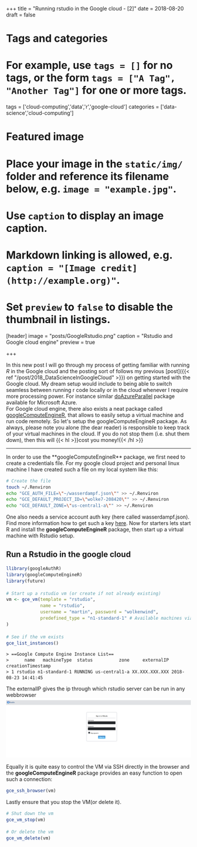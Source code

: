 +++
title = "Running rstudio in the Google cloud - [2]"
date = 2018-08-20
draft = false

# Tags and categories
# For example, use `tags = []` for no tags, or the form `tags = ["A Tag", "Another Tag"]` for one or more tags.
tags = ['cloud-computing','data','r','google-cloud']
categories = ['data-science','cloud-computing']

# Featured image
# Place your image in the `static/img/` folder and reference its filename below, e.g. `image = "example.jpg"`.
# Use `caption` to display an image caption.
#   Markdown linking is allowed, e.g. `caption = "[Image credit](http://example.org)"`.
# Set `preview` to `false` to disable the thumbnail in listings.
[header]
image = "posts/GoogleRstudio.png"
caption = "Rstudio and Google cloud engine"
preview = true

+++

In this new post I will go through my process of getting familiar with running *R* in the Google cloud and the posting sort of follows my previous [post]({{< ref "/post/2018_DataScienceInGoogleCloud" >}}) on getting started with the Google cloud. My dream setup would include to being able to switch seamless between running r code locally or in the cloud whenever I require more processing power. For instance similar [doAzureParallel](https://github.com/Azure/doAzureParallel) package available for Microsoft Azure.
<br>
For Google cloud engine, there also exists a neat package called [googleComputeEngineR](https://cloudyr.github.io/googleComputeEngineR/index.html), that allows to easily setup a virtual machine and run code remotely.
So let's setup the googleComputeEngineR package. As always, please note you alone (the dear reader) is responsible to keep track of your virtual machines in the cloud. If you do not stop them (i.e. shut them down), then this will {{< hl >}}cost you money!{{< /hl >}}
<hr>
In order to use the **googleComputeEngineR** package, we first need to create a credentials file. For my google cloud project and personal linux machine I have created such a file on my local system like this:

```bash
# Create the file
touch ~/.Renviron
echo "GCE_AUTH_FILE=\"~/wasserdampf.json\"" >> ~/.Renviron
echo "GCE_DEFAULT_PROJECT_ID=\"wolke7-208420\"" >> ~/.Renviron
echo "GCE_DEFAULT_ZONE=\"us-central1-a\"" >> ~/.Renviron
```
One also needs a service account auth key (here called wasserdampf.json). Find more information how to get such a key [here](https://cloudyr.github.io/googleComputeEngineR/articles/installation-and-authentication.html).
Now for starters lets start R and install the **googleComputeEngineR** package, then start up a virtual machine with Rstudio setup.

## Run a Rstudio in the google cloud ##
```R
llibrary(googleAuthR)
library(googleComputeEngineR)
library(future)

# Start up a rstudio vm (or create if not already existing)
vm <- gce_vm(template = "rstudio",
             name = "rstudio",
             username = "martin", password = "wolkenwind",
             predefined_type = "n1-standard-1" # Available machines via gce_list_machinetype()
)

# See if the vm exists
gce_list_instances()

```

```
> ==Google Compute Engine Instance List==
>      name   machineType  status          zone     externalIP   creationTimestamp
> 1 rstudio n1-standard-1 RUNNING us-central1-a XX.XXX.XXX.XXX 2018-08-23 14:41:45
```

The externalIP gives the ip through which rstudio server can be run in any webbrowser
![Rstudio run in the google cloud](/img/posts/GoogleCloud_Rstudio.png)

Equally it is quite easy to control the VM via SSH directly in the browser and the **googleComputeEngineR** package provides an easy function to open such a connection:
```R
gce_ssh_browser(vm)
```

Lastly ensure that you stop the VM(or delete it).
```R
# Shut down the vm
gce_vm_stop(vm)

# Or delete the vm
gce_vm_delete(vm)
```
